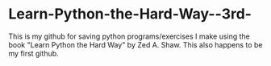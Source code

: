 Learn-Python-the-Hard-Way--3rd-
===============================
This is my github for saving python programs/exercises I make 
using the book "Learn Python the Hard Way" by Zed A. Shaw. This
also happens to be my first github.
